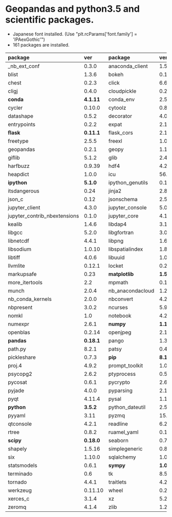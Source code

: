 Geopandas and python3.5 and scientific packages.
======

- Japanese font installed. (Use "plt.rcParams['font.family'] = 'IPAexGothic'")
- 161 packages are installed.

package|ver|package|ver|package|ver
:--|:--|:--|:--|:--|:--
_nb_ext_conf|0.3.0|anaconda_client|1.5.1|blaze|0.10.1
blist|1.3.6|bokeh|0.12.1|cairo|1.12.18
chest|0.2.3|click|6.6|click_plugins|1.0.3
cligj|0.4.0|cloudpickle|0.2.1|clyent|1.2.2
**conda**|**4.1.11**|conda_env|2.5.2|curl|7.49.1
cycler|0.10.0|cytoolz|0.8.0|dask|0.11.0
datashape|0.5.2|decorator|4.0.10|descartes|1.0.2
entrypoints|0.2.2|expat|2.1.0|fiona|1.7.0
**flask**|**0.11.1**|flask_cors|2.1.2|fontconfig|2.11.1
freetype|2.5.5|freexl|1.0.2|gdal|2.1.1
geopandas|0.2.1|geopy|1.10.0|geos|3.4.2
giflib|5.1.2|glib|2.43.0|h5py|2.6.0
harfbuzz|0.9.39|hdf4|4.2.12|hdf5|1.8.17
heapdict|1.0.0|icu|56.1|ipykernel|4.4.1
**ipython**|**5.1.0**|ipython_genutils|0.1.0|ipywidgets|5.2.2
itsdangerous|0.24|jinja2|2.8|jpeg|9b
json_c|0.12|jsonschema|2.5.1|**jupyter**|**1.0.0**
jupyter_client|4.3.0|jupyter_console|5.0.0|jupyter_contrib_core|0.3.0
jupyter_contrib_nbextensions|0.1.0|jupyter_core|4.1.1|jupyter_nbextensions_configurator|0.2.1
kealib|1.4.6|libdap4|3.18.0|libffi|3.2.1
libgcc|5.2.0|libgfortran|3.0.0|libiconv|1.14
libnetcdf|4.4.1|libpng|1.6.22|libpq|9.5.3
libsodium|1.0.10|libspatialindex|1.8.5|libspatialite|4.3.0a
libtiff|4.0.6|libuuid|1.0.3|libxml2|2.9.2
llvmlite|0.12.1|locket|0.2.0|markdown|2.6.6
markupsafe|0.23|**matplotlib**|**1.5.1**|mistune|0.7.2
more_itertools|2.2|mpmath|0.19|multipledispatch|0.4.8
munch|2.0.4|nb_anacondacloud|1.2.0|nb_conda|2.0.0
nb_conda_kernels|2.0.0|nbconvert|4.2.0|nbformat|4.1.0
nbpresent|3.0.2|ncurses|5.9|**networkx**|**1.11**
nomkl|1.0|notebook|4.2.2|numba|0.27.0
numexpr|2.6.1|**numpy**|**1.11.1**|odo|0.5.0
openblas|0.2.14|openjpeg|2.1.0|openssl|1.0.2h
**pandas**|**0.18.1**|pango|1.39.0|partd|0.3.6
path.py|8.2.1|patsy|0.4.1|pexpect|4.0.1
pickleshare|0.7.3|**pip**|**8.1.2**|pixman|0.32.6
proj.4|4.9.2|prompt_toolkit|1.0.3|psutil|4.3.0
psycopg2|2.6.2|ptyprocess|0.5.1|**pulp**|**1.6.1**
pycosat|0.6.1|pycrypto|2.6.1|pygments|2.1.3
pyjade|4.0.0|pyparsing|2.1.4|pyproj|1.9.5.1
pyqt|4.11.4|pysal|1.11.2|pytables|3.2.3.1
**python**|**3.5.2**|python_dateutil|2.5.3|pytz|2016.6.1
pyyaml|3.11|pyzmq|15.4.0|qt|4.8.7
qtconsole|4.2.1|readline|6.2|requests|2.11.1
rtree|0.8.2|ruamel_yaml|0.11.14|scikit_learn|0.17.1
**scipy**|**0.18.0**|seaborn|0.7.1|setuptools|25.1.6
shapely|1.5.16|simplegeneric|0.8.1|sip|4.18
six|1.10.0|sqlalchemy|1.0.13|sqlite|3.13.0
statsmodels|0.6.1|**sympy**|**1.0**|tables|3.2.3.1
terminado|0.6|tk|8.5.18|toolz|0.8.0
tornado|4.4.1|traitlets|4.2.2|wcwidth|0.1.7
werkzeug|0.11.10|wheel|0.29.0|widgetsnbextension|1.2.6
xerces_c|3.1.4|xz|5.2.2|yaml|0.1.6
zeromq|4.1.4|zlib|1.2.8|


